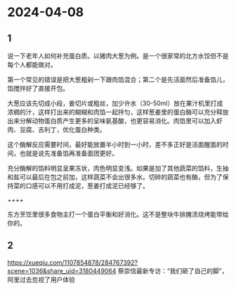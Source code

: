 # 2024-04-08

## 1

说一下老年人如何补充蛋白质。以猪肉大葱为例。是一个很家常的北方水饺但不是每个人都能做对。

第一个常见的错误是把大葱粗剁一下跟肉馅混合；第二个是先活面然后准备馅儿，馅搅拌好了直接开包。

大葱应该先切成小段，姜切片或粗丝，加少许水（30-50ml）放在果汁机里打成浓稠的汁，这样打出来的糊糊和肉馅一起拌匀，这样葱姜里的蛋白酶可以充分释放出来分解动物蛋白质产生更多的呈味氨基酸，也更容易消化。肉馅里可以加入虾肉、豆腐、吉利丁，优化蛋白种类。

这个酶解反应需要时间，最好能放置半小时到一小时，差不多正好是活面醒面的时间，也就是说先准备馅再准备面团更好。

充分酶解的馅料明显呈果冻状，肉色明显变浅。如果是加了其他蔬菜的馅料，生抽和盐可以最后在包之前加，这样蔬菜不会出很多水。切碎的蔬菜也有酶，但为了保持菜的口感可以不用打成泥，葱姜打成泥已经够了。

++++

东方烹饪里很多食物主打一个蛋白平衡和好消化。这不是整块牛排腌渍烧烤能带给你的。

## 2

https://xueqiu.com/1107854878/284767392?scene=1036&share_uid=3180449064 蔡崇信最新专访：“我们砸了自己的脚”，阿里过去忽视了用户体验

